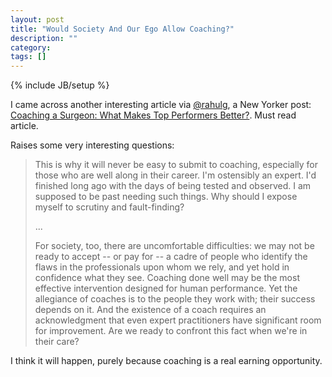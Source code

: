 ```yaml
---
layout: post
title: "Would Society And Our Ego Allow Coaching?"
description: ""
category: 
tags: []
---
```

{% include JB/setup %}

I came across another interesting article via
[@rahulg](https://twitter.com/rahulg), a New Yorker post: [Coaching a Surgeon:
What Makes Top Performers
Better?](http://www.newyorker.com/reporting/2011/10/03/111003fa_fact_gawande?currentPage=all).
Must read article.

Raises some very interesting questions:

> This is why it will never be easy to submit to coaching, especially for those
> who are well along in their career. I'm ostensibly an expert.  I'd finished
> long ago with the days of being tested and observed. I am supposed to be past
> needing such things. Why should I expose myself to scrutiny and
> fault-finding?
>
> ...
>
> For society, too, there are uncomfortable difficulties: we may not be ready
> to accept -- or pay for -- a cadre of people who identify the flaws in the
> professionals upon whom we rely, and yet hold in confidence what they see.
> Coaching done well may be the most effective intervention designed for human
> performance. Yet the allegiance of coaches is to the people they work with;
> their success depends on it. And the existence of a coach requires an
> acknowledgment that even expert practitioners have significant room for
> improvement. Are we ready to confront this fact when we're in their care?

I think it will happen, purely because coaching is a real earning opportunity.
